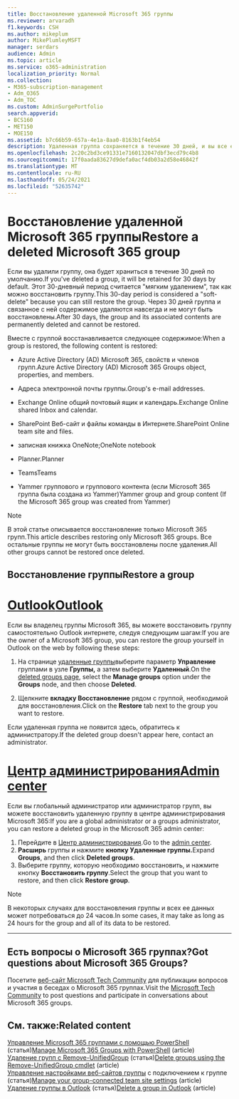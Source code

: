 ```yaml
---
title: Восстановление удаленной Microsoft 365 группы
ms.reviewer: arvaradh
f1.keywords: CSH
ms.author: mikeplum
author: MikePlumleyMSFT
manager: serdars
audience: Admin
ms.topic: article
ms.service: o365-administration
localization_priority: Normal
ms.collection:
- M365-subscription-management
- Adm_O365
- Adm_TOC
ms.custom: AdminSurgePortfolio
search.appverid:
- BCS160
- MET150
- MOE150
ms.assetid: b7c66b59-657a-4e1a-8aa0-8163b1f4eb54
description: Удаленная группа сохраняется в течение 30 дней, и вы все еще можете восстановить группу. Через 30 дней группа и ее содержимое будут удалены навсегда.
ms.openlocfilehash: 2c20c2bd3ce91331e7160132047dbf3ecd79c4b8
ms.sourcegitcommit: 17f0aada83627d9defa0acf4db03a2d58e46842f
ms.translationtype: MT
ms.contentlocale: ru-RU
ms.lasthandoff: 05/24/2021
ms.locfileid: "52635742"
---
```

# <a name="restore-a-deleted-microsoft-365-group"></a><span data-ttu-id="9a58a-104">Восстановление удаленной Microsoft 365 группы</span><span class="sxs-lookup"><span data-stu-id="9a58a-104">Restore a deleted Microsoft 365 group</span></span>

<span data-ttu-id="9a58a-105">Если вы удалили группу, она будет храниться в течение 30 дней по умолчанию.</span><span class="sxs-lookup"><span data-stu-id="9a58a-105">If you've deleted a group, it will be retained for 30 days by default.</span></span> <span data-ttu-id="9a58a-106">Этот 30-дневный период считается "мягким удалением", так как можно восстановить группу.</span><span class="sxs-lookup"><span data-stu-id="9a58a-106">This 30-day period is considered a "soft-delete" because you can still restore the group.</span></span> <span data-ttu-id="9a58a-107">Через 30 дней группа и связанное с ней содержимое удаляются навсегда и не могут быть восстановлены.</span><span class="sxs-lookup"><span data-stu-id="9a58a-107">After 30 days, the group and its associated contents are permanently deleted and cannot be restored.</span></span>

<span data-ttu-id="9a58a-108">Вместе с группой восстанавливается следующее содержимое:</span><span class="sxs-lookup"><span data-stu-id="9a58a-108">When a group is restored, the following content is restored:</span></span>
  
- <span data-ttu-id="9a58a-109">Azure Active Directory (AD) Microsoft 365, свойств и членов групп.</span><span class="sxs-lookup"><span data-stu-id="9a58a-109">Azure Active Directory (AD) Microsoft 365 Groups object, properties, and members.</span></span>
    
- <span data-ttu-id="9a58a-110">Адреса электронной почты группы.</span><span class="sxs-lookup"><span data-stu-id="9a58a-110">Group's e-mail addresses.</span></span>
    
- <span data-ttu-id="9a58a-111">Exchange Online общий почтовый ящик и календарь.</span><span class="sxs-lookup"><span data-stu-id="9a58a-111">Exchange Online shared Inbox and calendar.</span></span>
    
- <span data-ttu-id="9a58a-112">SharePoint Веб-сайт и файлы команды в Интернете.</span><span class="sxs-lookup"><span data-stu-id="9a58a-112">SharePoint Online team site and files.</span></span>
    
- <span data-ttu-id="9a58a-113">записная книжка OneNote;</span><span class="sxs-lookup"><span data-stu-id="9a58a-113">OneNote notebook</span></span>
    
- <span data-ttu-id="9a58a-114">Planner.</span><span class="sxs-lookup"><span data-stu-id="9a58a-114">Planner</span></span>
    
- <span data-ttu-id="9a58a-115">Teams</span><span class="sxs-lookup"><span data-stu-id="9a58a-115">Teams</span></span>

- <span data-ttu-id="9a58a-116">Yammer группового и группового контента (если Microsoft 365 группа была создана из Yammer)</span><span class="sxs-lookup"><span data-stu-id="9a58a-116">Yammer group and group content (If the Microsoft 365 group was created from Yammer)</span></span>

> [!NOTE]
> <span data-ttu-id="9a58a-117">В этой статье описывается восстановление только Microsoft 365 групп.</span><span class="sxs-lookup"><span data-stu-id="9a58a-117">This article describes restoring only Microsoft 365 groups.</span></span> <span data-ttu-id="9a58a-118">Все остальные группы не могут быть восстановлены после удаления.</span><span class="sxs-lookup"><span data-stu-id="9a58a-118">All other groups cannot be restored once deleted.</span></span>

## <a name="restore-a-group"></a><span data-ttu-id="9a58a-119">Восстановление группы</span><span class="sxs-lookup"><span data-stu-id="9a58a-119">Restore a group</span></span>

# <a name="outlook"></a>[<span data-ttu-id="9a58a-120">Outlook</span><span class="sxs-lookup"><span data-stu-id="9a58a-120">Outlook</span></span>](#tab/outlook)

<span data-ttu-id="9a58a-121">Если вы владелец группы Microsoft 365, вы можете восстановить группу самостоятельно Outlook интернете, следуя следующим шагам:</span><span class="sxs-lookup"><span data-stu-id="9a58a-121">If you are the owner of a Microsoft 365 group, you can restore the group yourself in Outlook on the web by following these steps:</span></span>

1. <span data-ttu-id="9a58a-122">На странице [удаленные группы](https://outlook.office.com/people/group/deleted)выберите параметр **Управление** группами в узле **Группы,** а затем выберите **Удаленный**.</span><span class="sxs-lookup"><span data-stu-id="9a58a-122">On the [deleted groups page](https://outlook.office.com/people/group/deleted), select the **Manage groups** option under the **Groups** node, and then choose **Deleted**.</span></span>

2. <span data-ttu-id="9a58a-123">Щелкните **вкладку Восстановление** рядом с группой, необходимой для восстановления.</span><span class="sxs-lookup"><span data-stu-id="9a58a-123">Click on the **Restore** tab next to the group you want to restore.</span></span>

<span data-ttu-id="9a58a-124">Если удаленная группа не появится здесь, обратитесь к администратору.</span><span class="sxs-lookup"><span data-stu-id="9a58a-124">If the deleted group doesn't appear here, contact an administrator.</span></span>

# <a name="admin-center"></a>[<span data-ttu-id="9a58a-125">Центр администрирования</span><span class="sxs-lookup"><span data-stu-id="9a58a-125">Admin center</span></span>](#tab/admin-center)

<span data-ttu-id="9a58a-126">Если вы глобальный администратор или администратор групп, вы можете восстановить удаленную группу в центре администрирования Microsoft 365:</span><span class="sxs-lookup"><span data-stu-id="9a58a-126">If you are a global administrator or a groups administrator, you can restore a deleted group in the Microsoft 365 admin center:</span></span>

1. <span data-ttu-id="9a58a-127">Перейдите в [Центр администрирования](https://admin.microsoft.com).</span><span class="sxs-lookup"><span data-stu-id="9a58a-127">Go to the [admin center](https://admin.microsoft.com).</span></span>
2. <span data-ttu-id="9a58a-128">**Расширь** группы и нажмите **кнопку Удаленные группы.**</span><span class="sxs-lookup"><span data-stu-id="9a58a-128">Expand **Groups**, and then click **Deleted groups**.</span></span>
3. <span data-ttu-id="9a58a-129">Выберите группу, которую необходимо восстановить, и нажмите кнопку **Восстановить группу**.</span><span class="sxs-lookup"><span data-stu-id="9a58a-129">Select the group that you want to restore, and then click **Restore group**.</span></span>

> [!NOTE]
> <span data-ttu-id="9a58a-130">В некоторых случаях для восстановления группы и всех ее данных может потребоваться до 24 часов.</span><span class="sxs-lookup"><span data-stu-id="9a58a-130">In some cases, it may take as long as 24 hours for the group and all of its data to be restored.</span></span> 

---

## <a name="got-questions-about-microsoft-365-groups"></a><span data-ttu-id="9a58a-131">Есть вопросы о Microsoft 365 группах?</span><span class="sxs-lookup"><span data-stu-id="9a58a-131">Got questions about Microsoft 365 Groups?</span></span>

<span data-ttu-id="9a58a-132">Посетите [веб-сайт Microsoft Tech Community](https://techcommunity.microsoft.com/t5/Office-365-Groups/ct-p/Office365Groups) для публикации вопросов и участия в беседах о Microsoft 365 группах.</span><span class="sxs-lookup"><span data-stu-id="9a58a-132">Visit the [Microsoft Tech Community](https://techcommunity.microsoft.com/t5/Office-365-Groups/ct-p/Office365Groups) to post questions and participate in conversations about Microsoft 365 groups.</span></span> 
  
## <a name="related-content"></a><span data-ttu-id="9a58a-133">См. также:</span><span class="sxs-lookup"><span data-stu-id="9a58a-133">Related content</span></span>

<span data-ttu-id="9a58a-134">[Управление Microsoft 365 группами с помощью PowerShell](../../enterprise/manage-microsoft-365-groups-with-powershell.md) (статья)</span><span class="sxs-lookup"><span data-stu-id="9a58a-134">[Manage Microsoft 365 Groups with PowerShell](../../enterprise/manage-microsoft-365-groups-with-powershell.md) (article)</span></span>\
<span data-ttu-id="9a58a-135">[Удаление групп с Remove-UnifiedGroup](/powershell/module/exchange/remove-unifiedgroup) (статья)</span><span class="sxs-lookup"><span data-stu-id="9a58a-135">[Delete groups using the Remove-UnifiedGroup cmdlet](/powershell/module/exchange/remove-unifiedgroup) (article)</span></span>\
<span data-ttu-id="9a58a-136">[Управление настройками веб-сайтов группы](https://support.microsoft.com/office/8376034d-d0c7-446e-9178-6ab51c58df42) с подключением к группе (статья)</span><span class="sxs-lookup"><span data-stu-id="9a58a-136">[Manage your group-connected team site settings](https://support.microsoft.com/office/8376034d-d0c7-446e-9178-6ab51c58df42) (article)</span></span>\
<span data-ttu-id="9a58a-137">[Удаление группы в Outlook](https://support.microsoft.com/office/ca7f5a9e-ae4f-4cbe-a4bc-89c469d1726f) (статья)</span><span class="sxs-lookup"><span data-stu-id="9a58a-137">[Delete a group in Outlook](https://support.microsoft.com/office/ca7f5a9e-ae4f-4cbe-a4bc-89c469d1726f) (article)</span></span>